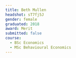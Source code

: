 ```yaml
---
title: Beth Mullen
headshot: sT7fj5J
gender: female
graduated: 2018
award: Merit
submitted: false
course:
  - BSc Economics
  - MSc Behavioural Economics
---
```


